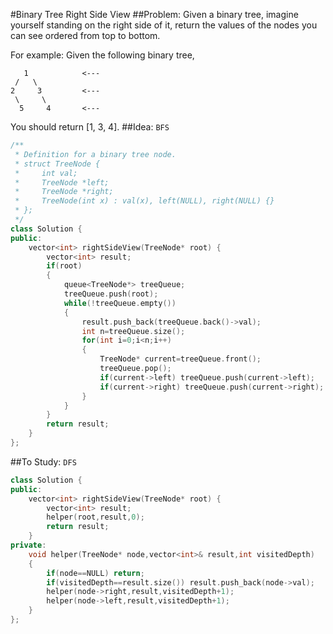 #Binary Tree Right Side View
##Problem:
Given a binary tree, imagine yourself standing on the right side of it, return the values of the nodes you can see ordered from top to bottom.

For example:
Given the following binary tree,
```
   1            <---
 /   \
2     3         <---
 \     \
  5     4       <---
```
You should return [1, 3, 4].
##Idea:
`BFS`
```cpp
/**
 * Definition for a binary tree node.
 * struct TreeNode {
 *     int val;
 *     TreeNode *left;
 *     TreeNode *right;
 *     TreeNode(int x) : val(x), left(NULL), right(NULL) {}
 * };
 */
class Solution {
public:
    vector<int> rightSideView(TreeNode* root) {
        vector<int> result;
        if(root)
        {
            queue<TreeNode*> treeQueue;
            treeQueue.push(root);
            while(!treeQueue.empty())
            {
                result.push_back(treeQueue.back()->val);
                int n=treeQueue.size();
                for(int i=0;i<n;i++)
                {
                    TreeNode* current=treeQueue.front();
                    treeQueue.pop();
                    if(current->left) treeQueue.push(current->left);
                    if(current->right) treeQueue.push(current->right);
                }
            }
        }
        return result;
    }
};
```
##To Study:
`DFS`
```cpp
class Solution {
public:
    vector<int> rightSideView(TreeNode* root) {
        vector<int> result;
        helper(root,result,0);
        return result;
    }
private:
    void helper(TreeNode* node,vector<int>& result,int visitedDepth)
    {
        if(node==NULL) return;
        if(visitedDepth==result.size()) result.push_back(node->val);
        helper(node->right,result,visitedDepth+1);
        helper(node->left,result,visitedDepth+1); 
    }
};
```